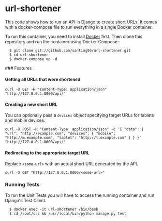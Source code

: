 url-shortener
==================

This code shows how to run an API in Django to create short URLs.
It comes with a docker-compose file to run everything in a single Docker container.

To run this container, you need to install [Docker](https://docs.docker.com/docker-for-mac/) first.
Then clone this repository and run the container using Docker Compose::
```
  $ git clone git://github.com/santiag00/url-shortener.git
  $ cd url-shortener
  $ docker-compose up -d
```
### Features
#### Getting all URLs that were shortened
`curl -X GET -H "Content-Type: application/json" "http://127.0.0.1:8000/api/"`

#### Creating a new short URL
You can optionally pass a `devices` object specifying target URLs for tablets and mobile devices.

`curl -X POST -H "Content-Type: application/json" -d '{
	"data": {
		"url": "http://example.com",
		"devices": {
			"mobile": "http://m.example.com",
			"tablet": "http://t.example.com"
		}
	}
}' "http://127.0.0.1:8000/api/"`

#### Redirecting to the appropriate target URL
Replace `<some-url>` with an actual short URL generated by the API.

`curl -X GET "http://127.0.0.1:8000/<some-url>"`

### Running Tests
To run the Unit Tests you will have to access the running container and run Django's Test Client.
```
  $ docker exec -it url-shortener /bin/bash
  $ cd /root/src && /usr/local/bin/python manage.py test
```
